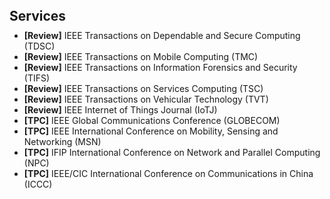 <h1 id="services"></h1>

<h2 style="margin: 40px 0px 10px;">Services</h2>

<ul style="margin:0 0 20px;">
  <li>
    <strong>[Review]</strong> IEEE Transactions on Dependable and Secure Computing (TDSC)
  </li>
  <li>
    <strong>[Review]</strong> IEEE Transactions on Mobile Computing (TMC)
  </li>
  <li>
    <strong>[Review]</strong> IEEE Transactions on Information Forensics and Security (TIFS)
  </li>
  <li>
    <strong>[Review]</strong> IEEE Transactions on Services Computing (TSC)
  </li>
  <li>
    <strong>[Review]</strong> IEEE Transactions on Vehicular Technology (TVT)
  </li>
  <li>
    <strong>[Review]</strong> IEEE Internet of Things Journal (IoTJ)
  </li>
  <li>
    <strong>[TPC]</strong> IEEE Global Communications Conference (GLOBECOM)
  </li>
  <li>
    <strong>[TPC]</strong> IEEE International Conference on Mobility, Sensing and Networking (MSN)
  </li>
  <li>
    <strong>[TPC]</strong> IFIP International Conference on Network and Parallel Computing (NPC)
  </li>
  <li>
    <strong>[TPC]</strong> IEEE/CIC International Conference on Communications in China (ICCC)
  </li>
</ul>

<!-- <ul style="margin:0 0 20px;">
  <li>
    <strong>[Review]</strong> <a href="https://www.computer.org/csdl/journal/tm"><autocolor>IEEE Transactions on Mobile Computing (TMC)</autocolor></a>
  </li>
  <li>
    <strong>[Review]</strong> <a href="https://ieeexplore.ieee.org/xpl/RecentIssue.jsp?punumber=10206"><autocolor>IEEE Transactions on Information Forensics and Security (TIFS)</autocolor></a>
  </li>
  <li>
    <strong>[Review]</strong> <a href="https://ieeexplore.ieee.org/xpl/RecentIssue.jsp?punumber=4629386"><autocolor>IEEE Transactions on Services Computing (TSC)</autocolor></a>
  </li>
  <li>
    <strong>[Review]</strong> <a href="https://ieeexplore.ieee.org/xpl/RecentIssue.jsp?punumber=25"><autocolor>IEEE Transactions on Vehicular Technology (TVT)</autocolor></a>
  </li>
  <li>
    <strong>[TPC]</strong> <a href="https://ieee-msn.org/2024/"><autocolor>IEEE International Conference on Mobility, Sensing and Networking (IEEE MSN)</autocolor></a>
  </li>
  <li>
    <strong>[TPC]</strong> <a href="https://www.npc-conference.com/"><autocolor>IFIP International Conference on Network and Parallel Computing (IFIP NPC)</autocolor></a>
  </li>
  <li>
    <strong>[TPC]</strong> <a href="https://ieee-iccc.org/"><autocolor>IEEE/CIC International Conference on Communications in China (ICCC)</autocolor></a>
  </li>
</ul> -->
